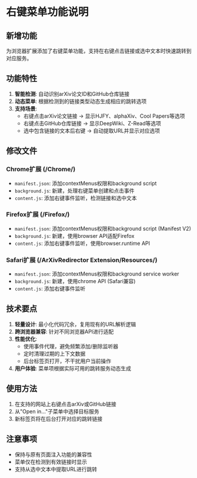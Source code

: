 # 右键菜单功能说明

## 新增功能
为浏览器扩展添加了右键菜单功能，支持在右键点击链接或选中文本时快速跳转到对应服务。

## 功能特性
1. **智能检测**: 自动识别arXiv论文ID和GitHub仓库链接
2. **动态菜单**: 根据检测到的链接类型动态生成相应的跳转选项
3. **支持场景**:
   - 右键点击arXiv论文链接 → 显示HJFY、alphaXiv、Cool Papers等选项
   - 右键点击GitHub仓库链接 → 显示DeepWiki、Z-Read等选项  
   - 选中包含链接的文本后右键 → 自动提取URL并显示对应选项

## 修改文件

### Chrome扩展 (/Chrome/)
- `manifest.json`: 添加contextMenus权限和background script
- `background.js`: 新建，处理右键菜单创建和点击事件
- `content.js`: 添加右键事件监听，检测链接和选中文本

### Firefox扩展 (/Firefox/)  
- `manifest.json`: 添加contextMenus权限和background script (Manifest V2)
- `background.js`: 新建，使用browser API适配Firefox
- `content.js`: 添加右键事件监听，使用browser.runtime API

### Safari扩展 (/ArXivRedirector Extension/Resources/)
- `manifest.json`: 添加contextMenus权限和background service worker
- `background.js`: 新建，使用chrome API (Safari兼容)
- `content.js`: 添加右键事件监听

## 技术要点
1. **轻量设计**: 最小化代码冗余，复用现有的URL解析逻辑
2. **跨浏览器兼容**: 针对不同浏览器API进行适配
3. **性能优化**: 
   - 使用事件代理，避免频繁添加/删除监听器
   - 定时清理过期的上下文数据
   - 后台标签页打开，不干扰用户当前操作
4. **用户体验**: 菜单项根据实际可用的跳转服务动态生成

## 使用方法
1. 在支持的网站上右键点击arXiv或GitHub链接
2. 从"Open in..."子菜单中选择目标服务
3. 新标签页将在后台打开对应的跳转链接

## 注意事项
- 保持与原有页面注入功能的兼容性
- 菜单仅在检测到有效链接时显示
- 支持从选中文本中提取URL进行跳转
